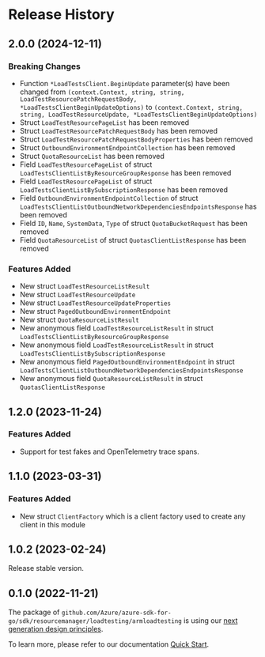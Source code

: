 # Release History

## 2.0.0 (2024-12-11)
### Breaking Changes

- Function `*LoadTestsClient.BeginUpdate` parameter(s) have been changed from `(context.Context, string, string, LoadTestResourcePatchRequestBody, *LoadTestsClientBeginUpdateOptions)` to `(context.Context, string, string, LoadTestResourceUpdate, *LoadTestsClientBeginUpdateOptions)`
- Struct `LoadTestResourcePageList` has been removed
- Struct `LoadTestResourcePatchRequestBody` has been removed
- Struct `LoadTestResourcePatchRequestBodyProperties` has been removed
- Struct `OutboundEnvironmentEndpointCollection` has been removed
- Struct `QuotaResourceList` has been removed
- Field `LoadTestResourcePageList` of struct `LoadTestsClientListByResourceGroupResponse` has been removed
- Field `LoadTestResourcePageList` of struct `LoadTestsClientListBySubscriptionResponse` has been removed
- Field `OutboundEnvironmentEndpointCollection` of struct `LoadTestsClientListOutboundNetworkDependenciesEndpointsResponse` has been removed
- Field `ID`, `Name`, `SystemData`, `Type` of struct `QuotaBucketRequest` has been removed
- Field `QuotaResourceList` of struct `QuotasClientListResponse` has been removed

### Features Added

- New struct `LoadTestResourceListResult`
- New struct `LoadTestResourceUpdate`
- New struct `LoadTestResourceUpdateProperties`
- New struct `PagedOutboundEnvironmentEndpoint`
- New struct `QuotaResourceListResult`
- New anonymous field `LoadTestResourceListResult` in struct `LoadTestsClientListByResourceGroupResponse`
- New anonymous field `LoadTestResourceListResult` in struct `LoadTestsClientListBySubscriptionResponse`
- New anonymous field `PagedOutboundEnvironmentEndpoint` in struct `LoadTestsClientListOutboundNetworkDependenciesEndpointsResponse`
- New anonymous field `QuotaResourceListResult` in struct `QuotasClientListResponse`


## 1.2.0 (2023-11-24)
### Features Added

- Support for test fakes and OpenTelemetry trace spans.


## 1.1.0 (2023-03-31)
### Features Added

- New struct `ClientFactory` which is a client factory used to create any client in this module


## 1.0.2 (2023-02-24)

Release stable version.

## 0.1.0 (2022-11-21)

The package of `github.com/Azure/azure-sdk-for-go/sdk/resourcemanager/loadtesting/armloadtesting` is using our [next generation design principles](https://azure.github.io/azure-sdk/general_introduction.html).

To learn more, please refer to our documentation [Quick Start](https://aka.ms/azsdk/go/mgmt).